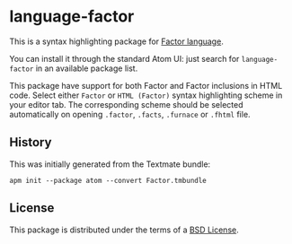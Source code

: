 language-factor
===============

This is a syntax highlighting package for [Factor language][factor].

You can install it through the standard Atom UI: just search for
`language-factor` in an available package list.

This package have support for both Factor and Factor inclusions in HTML code.
Select either `Factor` or `HTML (Factor)` syntax highlighting scheme in your
editor tab. The corresponding scheme should be selected automatically on opening
`.factor`, `.facts`, `.furnace` or `.fhtml` file.

History
-------

This was initially generated from the Textmate bundle:

    apm init --package atom --convert Factor.tmbundle

License
-------

This package is distributed under the terms of a [BSD License][bsd-license].

[factor]: https://factorcode.org/
[bsd-license]: https://opensource.org/licenses/BSD
